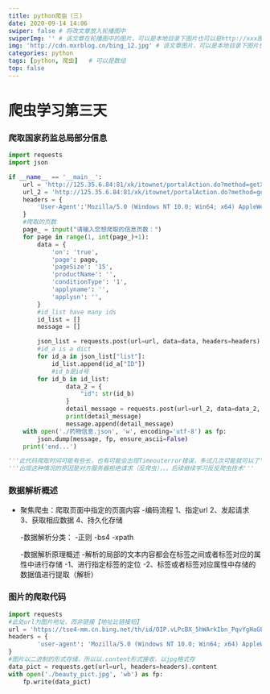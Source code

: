 ```yaml
---
title: python爬虫（三)
date: 2020-09-14 14:06
swiper: false # 将改文章放入轮播图中
swiperImg: '' # 该文章在轮播图中的图片，可以是本地目录下图片也可以是http://xxx图片
img: 'http://cdn.mxrblog.cn/bing_12.jpg' # 该文章图片，可以是本地目录下图片也可以是http://xxx图片
categories: python
tags: [python, 爬虫]   # 可以是数组
top: false
---
```




# 爬虫学习第三天

### 爬取国家药监总局部分信息

```python
import requests
import json

if __name__ == '__main__':
    url = 'http://125.35.6.84:81/xk/itownet/portalAction.do?method=getXkzsList'
    url_2 = 'http://125.35.6.84:81/xk/itownet/portalAction.do?method=getXkzsById'
    headers = {
        'User-Agent':'Mozilla/5.0 (Windows NT 10.0; Win64; x64) AppleWebKit/537.36 (KHTML, like Gecko) Chrome/80.0.3987.149 Safari/537.36'
    }
    #爬取的页数
    page_ = input("请输入您想爬取的信息页数：")
    for page in range(1, int(page_)+1):
        data = {
            'on': 'true',
            'page': page,
            'pageSize': '15',
            'productName': '',
            'conditionType': '1',
            'applyname': '',
            'applysn': '',
        }
        #id_list have many ids
        id_list = []
        message = []

        json_list = requests.post(url=url, data=data, headers=headers).json()
        #id_a is a dict
        for id_a in json_list["list"]:
            id_list.append(id_a["ID"])
            #id_b是id号
        for id_b in id_list:
                data_2 = {
                    "id": str(id_b)
                }
                detail_message = requests.post(url=url_2, data=data_2, headers=headers).json()
                print(detail_message)
                message.append(detail_message)
    with open('./药物信息.json', 'w', encoding='utf-8') as fp:
        json.dump(message, fp, ensure_ascii=False)
    print('end...')

'''此代码爬取时间可能有些长，也有可能会出现Timeouterror错误，多试几次可能就可以了'''
'''出现这种情况的原因是对方服务器拒绝请求（反爬虫），，，后续继续学习反反爬虫技术'''
```

### 数据解析概述

- 聚焦爬虫：爬取页面中指定的页面内容
      -编码流程
          1、指定url
          2、发起请求
          3、获取相应数据
          4、持久化存储
          
  -数据解析分类：
          -正则
          -bs4
          -xpath
          
  -数据解析原理概述
          -解析的局部的文本内容都会在标签之间或者标签对应的属性中进行存储
          -1、进行指定标签的定位
          -2、标签或者标签对应属性中存储的数据值进行提取（解析）

### 图片的爬取代码

```python
import requests
#此处url为图片地址，而非链接【地址比链接短】
url = 'https://tse4-mm.cn.bing.net/th/id/OIP.vLPcBX_5hWArkIbn_PqvYgHaGL?w=233&h=195&c=7&o=5&dpr=1.25&pid=1.7'
headers = {
        'user-agent': 'Mozilla/5.0 (Windows NT 10.0; Win64; x64) AppleWebKit/537.36 (KHTML, like Gecko) Chrome/80.0.3987.149 Safari/537.36'
}
#图片以二进制的形式存储，所以以.content形式接收，以jpg格式存
data_pict = requests.get(url=url, headers=headers).content
with open('./beauty_pict.jpg', 'wb') as fp:
    fp.write(data_pict)
```
